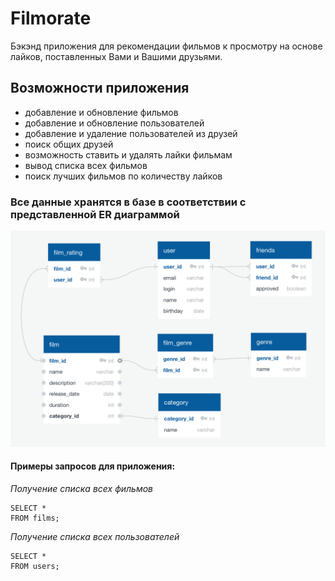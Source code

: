 # Filmorate
Бэкэнд приложения для рекомендации фильмов к просмотру на основе лайков, поставленных Вами и Вашими друзьями.

## Возможности приложения
- добавление и обновление фильмов
- добавление и обновление пользователей
- добавление и удаление пользователей из друзей
- поиск общих друзей
- возможность ставить и удалять лайки фильмам
- вывод списка всех фильмов
- поиск лучших фильмов по количеству лайков

### Все данные хранятся в базе в соответствии с представленной ER диаграммой
![ER диаграмма базы данных](https://github.com/IvanSPb85/java-filmorate/blob/main/ER%20диаграмма.png)

#### Примеры запросов для приложения:
_Получение списка всех фильмов_
```
SELECT *
FROM films;
```
_Получение списка всех пользователей_
```
SELECT *
FROM users;
```


